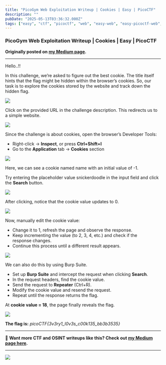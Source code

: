 ```yaml
---
title: "PicoGym Web Exploitation Writeup | Cookies | Easy | PicoCTF"
description: ""
pubDate: "2025-05-13T03:36:32.000Z"
tags: ["easy", "ctf", "picoctf", "web", "easy-web", "easy-picoctf-web", "easy-picoctf", "picoctf-web"]
---
```


### PicoGym Web Exploitation Writeup | Cookies | Easy | PicoCTF


**Originally posted on <a href="https://medium.com/@bl0ss0mx5/picogym-web-exploitation-writeup-cookies-easy-picoctf-42f6cbeb8a5e" target="_blank" rel="noopener noreferrer">my Medium page</a>.**

---

Hello..!!

In this challenge, we’re asked to figure out the best cookie. The title itself hints that the flag might be hidden within the browser’s cookies. So, our task is to explore the cookies stored by the website and track down the hidden flag.

![](https://cdn-images-1.medium.com/max/655/1*eWZDvWsif8JTTqTovi_5bg.png)

Click on the provided URL in the challenge description. This redirects us to a simple website.

![](https://cdn-images-1.medium.com/max/925/1*xDHdUMnNB748tFUBY5tfnw.png)

Since the challenge is about cookies, open the browser’s Developer Tools:

*   Right-click → **Inspect**, or press **Ctrl+Shift+I**
*   Go to the **Application** tab → **Cookies** section

![](https://cdn-images-1.medium.com/max/925/1*wUoPd7Sahqml4Ob3aKV9lg.png)

Here, we can see a cookie named name with an initial value of -1.

Try entering the placeholder value snickerdoodle in the input field and click the **Search** button.

![](https://cdn-images-1.medium.com/max/631/1*oPzukfeGuU7dIUhtPoo0iw.png)

After clicking, notice that the cookie value updates to 0.

![](https://cdn-images-1.medium.com/max/1024/1*eUgiH4VNhfTkmt3RU3ChLg.png)

Now, manually edit the cookie value:

*   Change it to 1, refresh the page and observe the response.
*   Keep incrementing the value (to 2, 3, 4, etc.) and check if the response changes.
*   Continue this process until a different result appears.

![](https://cdn-images-1.medium.com/max/1024/1*oXc2Ktq1t7aOjsgNxAW0Ig.png)

We can also do this by using Burp Suite.

*   Set up **Burp Suite** and intercept the request when clicking **Search**.
*   In the request headers, find the cookie value.
*   Send the request to **Repeater** (Ctrl+R).
*   Modify the cookie value and resend the request.
*   Repeat until the response returns the flag.

At **cookie value = 18**, the page finally reveals the flag.

![](https://cdn-images-1.medium.com/max/1024/1*8qhARsKlSAP8OQtlmiwsug.png)

**The flag is:** _picoCTF{3v3ry1\_l0v3s\_c00k135\_bb3b3535}_

---

📖 **Want more CTF and OSINT writeups like this? Check out <a href="https://medium.com/@bl0ss0mx5" target="_blank" rel="noopener noreferrer">my Medium page here</a>.**

---

![](https://medium.com/_/stat?event=post.clientViewed&referrerSource=full_rss&postId=42f6cbeb8a5e)